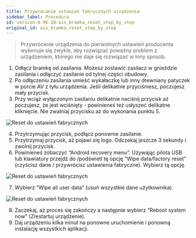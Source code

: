 ```yaml
---
title: Przywracanie ustawień fabrycznych urządzenia
sidebar_label: Procedura
id: version-0.96.10-ais_bramka_reset_step_by_step
original_id: ais_bramka_reset_step_by_step
---
```


> Przywrócenie urządzenia do pierwotnych ustawień producenta wykonuje się zwykle, aby rozwiązać poważny problem z urządzeniem, którego nie daje się rozwiązać w inny sposób.


1. Odłącz bramkę od zasilania. Możesz zostawić zasilacz w gnieździe zasilania i odłączyć zasilanie od tylnej części obudowy.
2. Po odłączeniu zasilania umieść wykałaczkę lub inny drewniany patyczek w porcie AV z tyłu urządzenia. Jeśli delikatnie przyciśniesz, poczujesz mały przycisk.
3. Przy wciąż wyłączonym zasilaniu delikatnie naciśnij przycisk aż poczujesz, że jest wciśnięty - powinieneś też usłyszeć delikatne kliknięcie. Nie zwalniaj przycisku aż do wykonania punktu 5.

![Reset do ustawień fabrycznych](/AIS-docs/img/en/bramka/factory_reset.png)


4. Przytrzymując przycisk, podłącz ponownie zasilanie.
5. Przytrzymaj przycisk, aż pojawi się logo. Odczekaj jeszcze 3 sekundy i zwolnij przycisk.
6. Powinieneś zobaczyć “Android recovery menu”. Używając pilota USB lub klawiatury przejdź do /podświetl tę opcję “Wipe data/factory reset” (czyścisz dane / przywrócisz ustawienia fabryczne). Wybierz tą opcję.

![Reset do ustawień fabrycznych](/AIS-docs/img/en/bramka/factory_reset_2.png)

7. Wybierz “Wipe all user data” (usuń wszystkie dane użytkownika).

![Reset do ustawień fabrycznych](/AIS-docs/img/en/bramka/factory_reset_3.png)

8. Zaczekaj, aż proces się zakończy a następnie wybierz “Reboot system now” (Zrestartuj urządzenie).
9. Daj urządzeniu kilka minut na ponowne uruchomienie i ponowną instalację wszystkich aplikacji.
